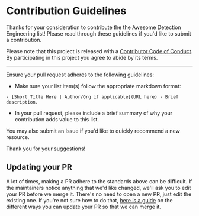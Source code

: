 # Contribution Guidelines

Thanks for your consideration to contribute the the Awesome Detection Engineering list! Please read through these guidelines if you'd like to submit a contribution.

Please note that this project is released with a
[Contributor Code of Conduct](code-of-conduct.md). By participating in this
project you agree to abide by its terms.

---

Ensure your pull request adheres to the following guidelines:

- Make sure your list item(s) follow the appropriate markdown format:

```- [Short Title Here | Author/Org if applicable](URL here) - Brief description.```
- In your pull request, please include a brief summary of why your contribution adds value to this list.

You may also submit an Issue if you'd like to quickly recommend a new resource.

Thank you for your suggestions!


## Updating your PR

A lot of times, making a PR adhere to the standards above can be difficult.
If the maintainers notice anything that we'd like changed, we'll ask you to
edit your PR before we merge it. There's no need to open a new PR, just edit
the existing one. If you're not sure how to do that,
[here is a guide](https://github.com/RichardLitt/knowledge/blob/master/github/amending-a-commit-guide.md)
on the different ways you can update your PR so that we can merge it.
